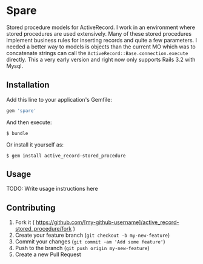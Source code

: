 # Spare

Stored procedure models for ActiveRecord. I work in an environment where stored procedures are used extensively. Many of these stored procedures implement business rules for inserting records and quite a few parameters. I needed a better way to models is objects than the current MO which was to concatenate strings can call the `ActiveRecord::Base.connection.execute` directly. This a very early version and right now only supports Rails 3.2 with Mysql.

## Installation

Add this line to your application's Gemfile:

```ruby
gem 'spare'
```

And then execute:

    $ bundle

Or install it yourself as:

    $ gem install active_record-stored_procedure

## Usage

TODO: Write usage instructions here

## Contributing

1. Fork it ( https://github.com/[my-github-username]/active_record-stored_procedure/fork )
2. Create your feature branch (`git checkout -b my-new-feature`)
3. Commit your changes (`git commit -am 'Add some feature'`)
4. Push to the branch (`git push origin my-new-feature`)
5. Create a new Pull Request

